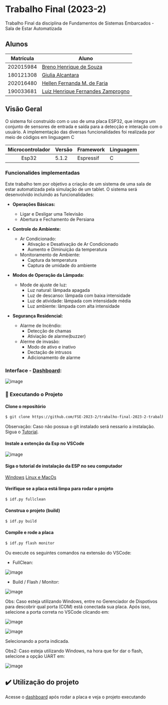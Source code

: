 # Trabalho Final (2023-2)

Trabalho Final da disciplina de Fundamentos de Sistemas Embarcados - Sala de Estar Automatizada

## Alunos

| Matrícula | Aluno                                                            |
| --------- | -----------------------------------------------------------------|
| 202015984	| [Breno Henrique de Souza](https://github.com/bhsouza)            |
| 180121308 | [Giulia Alcantara](https://github.com/alcantaragiubs)            |
| 202016480 | [Hellen Fernanda M. de Faria](https://github.com/Hellen159)      |
| 190033681 | [Luiz Henrique Fernandes Zamprogno](https://github.com/luiz-hfz) |

## Visão Geral

O sistema foi construído com o uso de uma placa ESP32, que integra um conjunto de sensores de entrada e saída para a detecção e interação com o usuário. A implementação das diversas funcionalidades foi realizada por meio de códigos em linguagem C

| Microcontrolador  | Versão | Framework |  Linguagem  |
| :---------------: | ------ | --------- | ----------- |
|      Esp32        | 5.1.2  | Espressif |      C      |

### Funcionalides implementadas

Este trabalho tem por objetivo a criação de um sistema de uma sala de estar automatizada pela simulação de um tablet. O sistema será desenvolvido incluindo as funcionalidades:

- **Operações Básicas:**
  - Ligar e Desligar uma Televisão
  - Abertura e Fechamento de Persiana
    
- **Controle do Ambiente:**
  - Ar Condicionado:
    - Ativação e Desativação de Ar Condicionado
    - Aumento e Diminuição da temperatura
  - Monitoramento de Ambiente:
    - Captura da temperatura
    - Captura de umidade do ambiente

- **Modos de Operação da Lâmpada:**
  - Mode de ajuste de luz:
     - Luz natural: lâmpada apagada
     - Luz de descanso: lâmpada com baixa intensidade
     - Luz de atividade: lâmpada com intensidade média
     - Luz ambiente: lâmpada com alta intensidade

- **Segurança Residencial:**
  - Alarme de Incêndio:
     - Detecção de chamas
     - Ativiação de alarme(buzzer) 
  - Alerme de invasão:
     - Modo de ativo e inativo
     - Dectação de intrusos
     - Adicionamento de alarme

### Interface - [Dashboard](http://thingsboard.lappis.rocks:443/dashboard/0ddfaf90-9511-11ee-bdb2-7b07ee36c1c6?publicId=d1a50d70-949f-11ee-bdb2-7b07ee36c1c6):

![image](https://github.com/FSE-2023-2/trabalho-final-2023-2-trabalho-final-fse/assets/54143767/19bd6f7e-ddd2-4818-a950-35c1f6a7ad30)


### 🔂 Executando o Projeto

#### Clone o repositório

```bash 
$ git clone https://github.com/FSE-2023-2/trabalho-final-2023-2-trabalho-final-fse.git
```

Observação: Caso não possua o git instalado será nessario a instalação. Sigua o [Tutorial](https://git-scm.com/book/pt-br/v2/Começando-Instalando-o-Git).

#### Instale a extenção da Esp no VSCode

![image](https://github.com/FSE-2023-2/trabalho-final-2023-2-trabalho-final-fse/assets/54143767/8e7bb0cb-0f76-4a08-b375-53d9abfe4e10)

#### Siga o tutorial de instalação da ESP no seu computador

[Windows](https://docs.espressif.com/projects/esp-idf/en/latest/esp32/get-started/windows-setup.html)
[Linux e MacOs](https://docs.espressif.com/projects/esp-idf/en/latest/esp32/get-started/linux-macos-setup.html)

#### Verifique se a placa está limpa para rodar o projeto

```bash 
$ idf.py fullclean
```

#### Construa o projeto (build)

```bash 
$ idf.py build
```

#### Compile e rode a placa

```bash
$ idf.py flash monitor
```

Ou execute os seguintes comandos na extensão do VSCode:
- FullClean:
  
![image](https://github.com/FSE-2023-2/trabalho-final-2023-2-trabalho-final-fse/assets/54143767/1f34eba2-3a4e-41a8-b7d7-3c93c6c1b92c)

- Build / Flash / Monitor:

![image](https://github.com/FSE-2023-2/trabalho-final-2023-2-trabalho-final-fse/assets/54143767/cf60c3c6-b36b-40c0-8b31-971867682675)

Obs: Caso esteja utilizando Windows, entre no Gerenciador de Dispotivos para descobrir qual porta (COM) está conectada sua placa. Após isso, selecione a porta correta no VSCode clicando em:

![image](https://github.com/FSE-2023-2/trabalho-final-2023-2-trabalho-final-fse/assets/54143767/36e24c0e-6ea4-4d66-96fa-fe24f21f622b)

![image](https://github.com/FSE-2023-2/trabalho-final-2023-2-trabalho-final-fse/assets/54143767/d3047e76-50c5-4b8b-bb44-7512f15dfebd)

Selecionando a porta indicada.

Obs2: Caso esteja utilizando Windows, na hora que for dar o flash, selecione a opção UART em:

![image](https://github.com/FSE-2023-2/trabalho-final-2023-2-trabalho-final-fse/assets/54143767/aaf0e726-2ee0-488f-bbab-f3b6f58d7856)


## ✔️ Utilização do projeto
Acesse o [dashboard](http://thingsboard.lappis.rocks:443/dashboard/0ddfaf90-9511-11ee-bdb2-7b07ee36c1c6?publicId=d1a50d70-949f-11ee-bdb2-7b07ee36c1c6) após rodar a placa e veja o projeto executando 